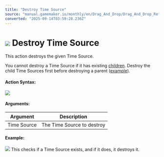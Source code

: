 ```yaml
---
title: "Destroy Time Source"
source: "manual.gamemaker.io/monthly/en/Drag_And_Drop/Drag_And_Drop_Reference/Time_Sources/Destroy_Time_Source.htm"
converted: "2025-09-14T03:59:28.236Z"
---
```


# ![](../../../assets/Images/Scripting_Reference/Drag_And_Drop/Reference/Time_Sources/Action_Icons/Destroy_Time_Source.png) Destroy Time Source

This action destroys the given Time Source.

You cannot destroy a Time Source if it has existing [children](Get_Children.md). Destroy the child Time Sources first before destroying a parent ([example](Get_Children.md)).

#### Action Syntax:

![](../../../assets/Images/Scripting_Reference/Drag_And_Drop/Reference/Time_Sources/Action_Syntax/Destroy_Time_Source.png)

#### Arguments:

| Argument | Description |
| --- | --- |
| Time Source | The Time Source to destroy |

#### Example:

![](../../../assets/Images/Scripting_Reference/Drag_And_Drop/Reference/Time_Sources/Examples/Eg_Destroy_TS.png)
This checks if a Time Source exists, and if it does, it destroys it.